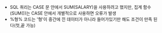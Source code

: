 - SQL 쿼리는 CASE 문 안에서 SUM(SALARY)을 사용하려고 했지만, 집계 함수(SUM())는 CASE 안에서 개별적으로 사용하면 오류가 발생
- %형% 코드는 '형'이 중간에 낀 데이터가 아니라 들어가있기만 해도 조건이 만족 된다(첫,끝 가능)

